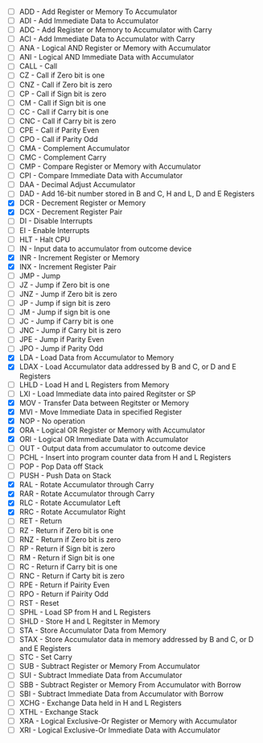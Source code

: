 - [ ] ADD - Add Register or Memory To Accumulator
- [ ] ADI - Add Immediate Data to Accumulator
- [ ] ADC - Add Register or Memory to Accumulator with Carry
- [ ] ACI - Add Immediate Data to Accumulator with Carry
- [ ] ANA - Logical AND Register or Memory with Accumulator
- [ ] ANI - Logical AND Immediate Data with Accumulator
- [ ] CALL - Call
- [ ] CZ - Call if Zero bit is one
- [ ] CNZ - Call if Zero bit is zero
- [ ] CP - Call if Sign bit is zero
- [ ] CM - Call if Sign bit is one
- [ ] CC - Call if Carry bit is one
- [ ] CNC - Call if Carry bit is zero
- [ ] CPE - Call if Parity Even
- [ ] CPO - Call if Parity Odd
- [ ] CMA - Complement Accumulator
- [ ] CMC - Complement Carry
- [ ] CMP - Compare Register or Memory with Accumulator
- [ ] CPI - Compare Immediate Data with Accumulator
- [ ] DAA - Decimal Adjust Accumulator
- [ ] DAD - Add 16-bit number stored in B and C, H and L, D and E Registers
- [x] DCR - Decrement Register or Memory
- [x] DCX - Decrement Register Pair
- [ ] DI - Disable Interrupts
- [ ] EI - Enable Interrupts
- [ ] HLT - Halt CPU
- [ ] IN - Input data to accumulator from outcome device
- [x] INR - Increment Register or Memory
- [x] INX - Increment Register Pair
- [ ] JMP - Jump
- [ ] JZ - Jump if Zero bit is one
- [ ] JNZ - Jump if Zero bit is zero
- [ ] JP - Jump if sign bit is zero
- [ ] JM - Jump if sign bit is one
- [ ] JC - Jump if Carry bit is one
- [ ] JNC - Jump if Carry bit is zero
- [ ] JPE - Jump if Parity Even
- [ ] JPO - Jump if Parity Odd
- [x] LDA - Load Data from Accumulator to Memory
- [x] LDAX - Load Accumulator data addressed by B and C, or D and E Registers
- [ ] LHLD - Load H and L Registers from Memory
- [ ] LXI - Load Immediate data into paired Regitster or SP
- [x] MOV - Transfer Data between Regitster or Memory
- [x] MVI - Move Immediate Data in specified Register
- [x] NOP - No operation
- [x] ORA - Logical OR Register or Memory with Accumulator
- [x] ORI - Logical OR Immediate Data with Accumulator
- [ ] OUT - Output data from accumulator to outcome device
- [ ] PCHL - Insert into program counter data from H and L Registers
- [ ] POP - Pop Data off Stack
- [ ] PUSH - Push Data on Stack
- [x] RAL - Rotate Accumulator through Carry
- [x] RAR - Rotate Accumulator through Carry
- [x] RLC - Rotate Accumulator Left
- [x] RRC - Rotate Accumulator Right
- [ ] RET - Return
- [ ] RZ - Return if Zero bit is one
- [ ] RNZ - Return if Zero bit is zero
- [ ] RP - Return if Sign bit is zero
- [ ] RM - Return if Sign bit is one
- [ ] RC - Return if Carry bit is one
- [ ] RNC - Return if Carty bit is zero
- [ ] RPE - Return if Pairity Even
- [ ] RPO - Return if Pairity Odd
- [ ] RST - Reset
- [ ] SPHL - Load SP from H and L Registers
- [ ] SHLD - Store H and L Regitster in Memory
- [ ] STA - Store Accumulator Data from Memory
- [ ] STAX - Store Accumulator data in memory addressed by B and C, or D and E Registers
- [ ] STC - Set Carry
- [ ] SUB - Subtract Register or Memory From Accumulator
- [ ] SUI - Subtract Immediate Data from Accumulator
- [ ] SBB - Subtract Register or Memory From Accumulator with Borrow
- [ ] SBI - Subtract Immediate Data from Accumulator with Borrow
- [ ] XCHG - Exchange Data held in H and L Registers
- [ ] XTHL - Exchange Stack
- [ ] XRA - Logical Exclusive-Or Register or Memory with Accumulator
- [ ] XRI - Logical Exclusive-Or Immediate Data with Accumulator

